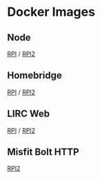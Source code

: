 # Docker Images

## Node

[RPI](rpi/node/README.md) / [RPI2](rpi2/node/README.md)


## Homebridge

[RPI](rpi/homebridge/README.md) / [RPI2](rpi2/homebridge/README.md)


## LIRC Web

[RPI](rpi/lirc-web/README.md) / [RPI2](rpi2/lirc-web/README.md)

## Misfit Bolt HTTP

[RPI2](rpi2/misfit-bolt-http/README.md)

